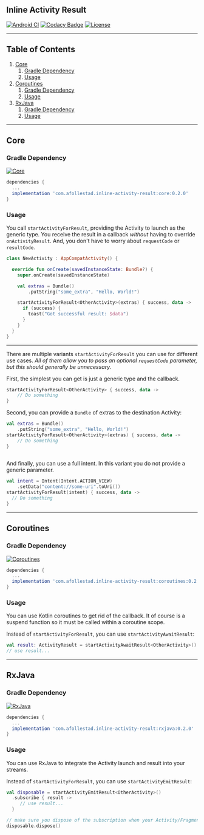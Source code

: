 ## Inline Activity Result

[![Android CI](https://github.com/afollestad/inline-activity-result/workflows/Android%20CI/badge.svg)](https://github.com/afollestad/inline-activity-result/actions?query=workflow%3A%22Android+CI%22)
[![Codacy Badge](https://api.codacy.com/project/badge/Grade/4679f36623124f4da988e957e545c8df)](https://www.codacy.com/app/drummeraidan_50/inline-activity-result?utm_source=github.com&amp;utm_medium=referral&amp;utm_content=afollestad/inline-activity-result&amp;utm_campaign=Badge_Grade)
[![License](https://img.shields.io/badge/License-Apache%202.0-blue.svg)](https://opensource.org/licenses/Apache-2.0)

---

## Table of Contents

1. [Core](#core)
    1. [Gradle Dependency](#gradle-dependency)
    2. [Usage](#usage)
2. [Coroutines](#coroutines)
    1. [Gradle Dependency](#gradle-dependency-1)
    2. [Usage](#usage-1)
3. [RxJava](#rxjava)
    1. [Gradle Dependency](#gradle-dependency-2)
    2. [Usage](#usage-2)

---

## Core

### Gradle Dependency

[ ![Core](https://img.shields.io/maven-central/v/com.afollestad.inline-activity-result/core?style=flat&label=Core) ](https://repo1.maven.org/maven2/com/afollestad/inline-activity-result/core)

```gradle
dependencies {
  ...
  implementation 'com.afollestad.inline-activity-result:core:0.2.0'
}
```

### Usage

You call `startActivityForResult`, providing the Activity to launch as the generic type. You
receive the result in a callback *without* having to override `onActivityResult`. And, you don't 
have to worry about `requestCode` or `resultCode`.

```kotlin
class NewActivity : AppCompatActivity() {

  override fun onCreate(savedInstanceState: Bundle?) {
    super.onCreate(savedInstanceState)

    val extras = Bundle()
        .putString("some_extra", "Hello, World!")

    startActivityForResult<OtherActivity>(extras) { success, data ->
      if (success) {
        toast("Got successful result: $data")
      }
    }
  }
}
```

---

There are multiple variants `startActivityForResult` you can use for different use cases. *All of 
them allow you to pass an optional `requestCode` parameter, but this should generally be unnecessary.*

First, the simplest you can get is just a generic type and the callback.

```kotlin
startActivityForResult<OtherActivity> { success, data ->
    // Do something
}
```

Second, you can provide a `Bundle` of extras to the destination Activity:

```kotlin
val extras = Bundle()
    .putString("some_extra", "Hello, World!")
startActivityForResult<OtherActivity>(extras) { success, data ->
    // Do something
}
    
```

And finally, you can use a full intent. In this variant you do not provide a generic parameter.

```kotlin
val intent = Intent(Intent.ACTION_VIEW)
    .setData("content://some-uri".toUri())
startActivityForResult(intent) { success, data ->
  // Do something
}
```

---

## Coroutines

### Gradle Dependency

[ ![Coroutines](https://img.shields.io/maven-central/v/com.afollestad.inline-activity-result/coroutines?style=flat&label=Coroutines) ](https://repo1.maven.org/maven2/com/afollestad/inline-activity-result/coroutines)

```gradle
dependencies {
  ...
  implementation 'com.afollestad.inline-activity-result:coroutines:0.2.0'
}
```

### Usage

You can use Kotlin coroutines to get rid of the callback. It of course is a suspend function so it
must be called within a coroutine scope.

Instead of `startActivityForResult`, you can use `startActivityAwaitResult`:

```kotlin
val result: ActivityResult = startActivityAwaitResult<OtherActivity>()
// use result...
```

---

## RxJava

### Gradle Dependency

[ ![RxJava](https://img.shields.io/maven-central/v/com.afollestad.inline-activity-result/rxjava?style=flat&label=RxJava) ](https://repo1.maven.org/maven2/com/afollestad/inline-activity-result/rxjava)

```gradle
dependencies {
  ...
  implementation 'com.afollestad.inline-activity-result:rxjava:0.2.0'
}
```

### Usage

You can use RxJava to integrate the Activity launch and result into your streams.

Instead of `startActivityForResult`, you can use `startActivityEmitResult`:

```kotlin
val disposable = startActivityEmitResult<OtherActivity>()
  .subscribe { result ->
     // use result...
  }

// make sure you dispose of the subscription when your Activity/Fragment goes away
disposable.dispose()
```
